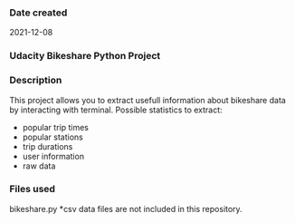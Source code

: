 ### Date created
2021-12-08

### Udacity Bikeshare Python Project

### Description
This project allows you to extract usefull information about bikeshare data by interacting with terminal.
Possible statistics to extract:
- popular trip times
- popular stations
- trip durations
- user information
- raw data

### Files used
bikeshare.py
*csv data files are not included in this repository.
